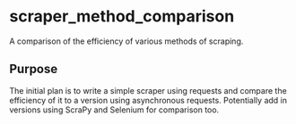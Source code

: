 # scraper_method_comparison
A comparison of the efficiency of various methods of scraping.

## Purpose

The initial plan is to write a simple scraper using requests and compare the efficiency of it to a version using asynchronous requests.
Potentially add in versions using ScraPy and Selenium for comparison too.
